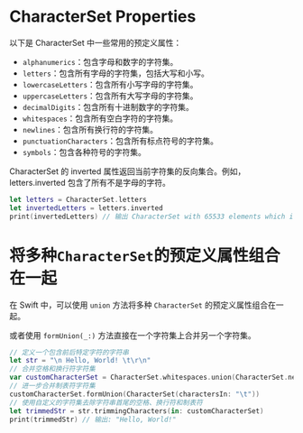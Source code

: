 # CharacterSet Properties

以下是 CharacterSet 中一些常用的预定义属性：

- `alphanumerics`：包含字母和数字的字符集。
- `letters`：包含所有字母的字符集，包括大写和小写。
- `lowercaseLetters`：包含所有小写字母的字符集。
- `uppercaseLetters`：包含所有大写字母的字符集。
- `decimalDigits`：包含所有十进制数字的字符集。
- `whitespaces`：包含所有空白字符的字符集。
- `newlines`：包含所有换行符的字符集。
- `punctuationCharacters`：包含所有标点符号的字符集。
- `symbols`：包含各种符号的字符集。

CharacterSet 的 inverted 属性返回当前字符集的反向集合。例如，letters.inverted 包含了所有不是字母的字符。

```swift
let letters = CharacterSet.letters
let invertedLetters = letters.inverted
print(invertedLetters) // 输出 CharacterSet with 65533 elements which is not letters
```

# 将多种`CharacterSet`的预定义属性组合在一起

在 Swift 中，可以使用 `union` 方法将多种 `CharacterSet` 的预定义属性组合在一起。

或者使用 `formUnion(_:)` 方法直接在一个字符集上合并另一个字符集。

```swift
// 定义一个包含前后特定字符的字符串
let str = "\n Hello, World! \t\r\n"
// 合并空格和换行符字符集
var customCharacterSet = CharacterSet.whitespaces.union(CharacterSet.newlines)
// 进一步合并制表符字符集
customCharacterSet.formUnion(CharacterSet(charactersIn: "\t"))
// 使用自定义的字符集去除字符串首尾的空格、换行符和制表符
let trimmedStr = str.trimmingCharacters(in: customCharacterSet)
print(trimmedStr) // 输出: "Hello, World!"
```
